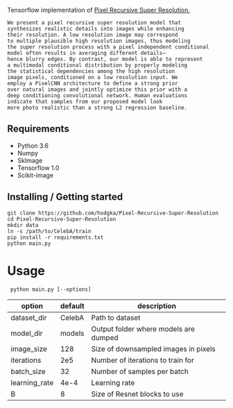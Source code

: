 Tensorflow implementation of [Pixel Recursive Super Resolution.](https://arxiv.org/pdf/1702.00783.pdf)

    We present a pixel recursive super resolution model that
    synthesizes realistic details into images while enhancing
    their resolution. A low resolution image may correspond
    to multiple plausible high resolution images, thus modeling
    the super resolution process with a pixel independent conditional
    model often results in averaging different details–
    hence blurry edges. By contrast, our model is able to represent
    a multimodal conditional distribution by properly modeling
    the statistical dependencies among the high resolution
    image pixels, conditioned on a low resolution input. We
    employ a PixelCNN architecture to define a strong prior
    over natural images and jointly optimize this prior with a
    deep conditioning convolutional network. Human evaluations
    indicate that samples from our proposed model look
    more photo realistic than a strong L2 regression baseline.

## Requirements
* Python 3.6
* Numpy 
* SkImage 
* Tensorflow 1.0
* Scikit-image

## Installing / Getting started
```shell
git clone https://github.com/hodgka/Pixel-Recursive-Super-Resolution
cd Pixel-Recursive-Super-Resolution
mkdir data
ln -s /path/to/CelebA/train
pip install -r requirements.txt
python main.py

```

# Usage
` python main.py [--options]`

 option | default | description
--- | --- | ---
dataset_dir | CelebA | Path to dataset
model_dir | models | Output folder where models are dumped
image_size | 128 | Size of downsampled images in pixels
iterations | 2e5 | Number of iterations to train for
batch_size | 32 | Number of samples per batch
learning_rate | 4e-4 | Learning rate
B | 8 | Size of Resnet blocks to use
